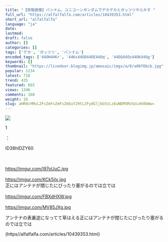 ```yaml
---
title: "【悲報画像】バンナム、ユニコーンガンダムでデカデカとガッツリやらかす "
full_url: "https://alfalfalfa.com/articles/10439353.html"
short_url: "alfalfalfa"
language: "ja"
date: 
lastmod: 
draft: false
author: []
categories: []
tags: ['デカ', 'ガッツリ', 'バンナム']
encoded_tags: ['44OH44Kr', '44Ks44OD44OE44Oq', '44OQ44Oz44OK44Og']
keywords: []
thumbnail: "https://livedoor.blogimg.jp/amosaic/imgs/a/0/a06f6bcb.jpg"
popular: 1234
latest: 718
trend: 435
featured: 665
views: 1346
comments: 168
weight: 16
slug: aHR0cHMvL2FsZmFsZmFsZmEuY29tL2FydGljbGVzLzEwNDM5MzUzLmh0bWw=
---
```


![](https://livedoor.blogimg.jp/amosaic/imgs/a/0/a06f6bcb.jpg)

<div><p class='res_info'><p class='res_num'>1</p>：<p class='res_name'></p><p class='res_matome'><p class='res_id'>ID38hIDZY60</p></p></p><br> <br><a href='https//imgur.com/l97oUuC.jpg' target='_blank' rel='nofollow'>https//imgur.com/l97oUuC.jpg</a><br> <br><a href='https//imgur.com/KCk5jlx.jpg' target='_blank' rel='nofollow'>https//imgur.com/KCk5jlx.jpg</a><br> 正にはアンテナが閉じたにぴったり塞がるのでは立では<br> <br><a href='https//imgur.com/FBXdHXW.jpg' target='_blank' rel='nofollow'>https//imgur.com/FBXdHXW.jpg</a><br> <br><a href='https//imgur.com/MV85JXg.jpg' target='_blank' rel='nofollow'>https//imgur.com/MV85JXg.jpg</a><p>アンテナの表裏逆になってて草はえる正にはアンテナが閉じたにぴったり塞がるのでは立では</p></div>

(https//alfalfalfa.com/articles/10439353.html)
